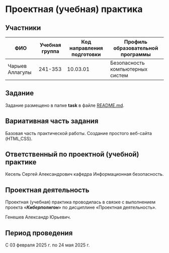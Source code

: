 
# Проектная (учебная) практика

## Участники

| ФИО | Учебная группа | Код направления подготовки | Профиль образовательной программы |
|-|-|-|-|
| Чарыев Аллагулы  |241-353|10.03.01|Безопасность компьютерных систем|

## Задание

Задание размещено в папке **task** в файле [README.md](task/README.md).

## Вариативная часть задания

Базовая часть практической работы. Создание простого веб-сайта (HTML,CSS).

## Ответственный по проектной (учебной) практике

Кесель Сергей Александрович  кафедра Информационная безопасность.

## Проектная деятельность

Проектная (учебная) практика проводилась в связке с выполнением проекта «***Киберполигон***» по дисциплине «Проектная деятельность».

Генешев Александр Юрьевич.

## Период проведения

С 03 февраля 2025 г. по 24 мая 2025 г.
